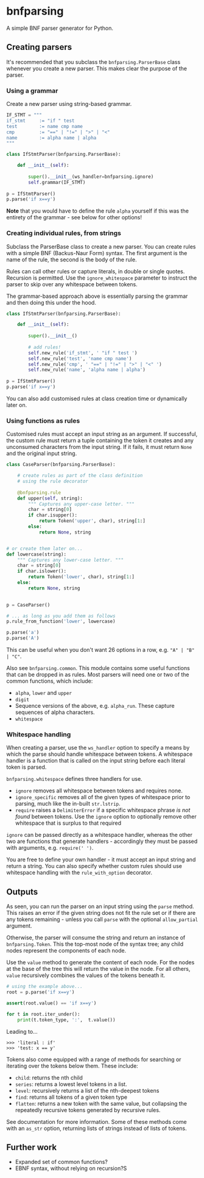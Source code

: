 # bnfparsing

A simple BNF parser generator for Python.

## Creating parsers

It's recommended that you subclass the `bnfparsing.ParserBase` class 
whenever you create a new parser. This makes clear the purpose of the 
parser.

### Using a grammar

Create a new parser using string-based grammar.

```Python
IF_STMT = """
if_stmt 	:= "if " test
test 		:= name cmp name
cmp 		:= "==" | "!=" | ">" | "<"
name		:= alpha name | alpha
"""

class IfStmtParser(bnfparsing.ParserBase):

    def __init__(self):
    
        super().__init__(ws_handler=bnfparsing.ignore)
        self.grammar(IF_STMT)
		
p = IfStmtParser()
p.parse('if x==y')   
```

**Note** that you would have to define the rule `alpha` yourself if this 
was the entirety of the grammar - see below for other options!

### Creating individual rules, from strings

Subclass the ParserBase class to create a new parser. You can create 
rules with a simple BNF (Backus-Naur Form) syntax. The first argument is 
the name of the rule, the second is the body of the rule.

Rules can call other rules or capture literals, in double or single 
quotes. Recursion is permitted. Use the `ignore_whitespace` parameter 
to instruct the parser to skip over any whitespace between tokens.

The grammar-based approach above is essentially parsing the grammar and
then doing this under the hood.

```Python
class IfStmtParser(bnfparsing.ParserBase):

    def __init__(self):
        
        super().__init__()
        
        # add rules!
        self.new_rule('if_stmt', ' "if " test ')
        self.new_rule('test', 'name cmp name')
        self.new_rule('cmp', ' "==" | "!=" | ">" | "<" ')
        self.new_rule('name', 'alpha name | alpha')
        
p = IfStmtParser()
p.parse('if x==y')
```

You can also add customised rules at class creation time or dynamically 
later on. 

### Using functions as rules

Customised rules must accept an input string as an argument. If 
successful, the custom rule must return a tuple containing the token it
creates and any unconsumed characters from the input string. If it fails, 
it must return `None` and the original input string.

```Python
class CaseParser(bnfparsing.ParserBase):

    # create rules as part of the class definition 
    # using the rule decorator
    
    @bnfparsing.rule
    def upper(self, string):
        """ Captures any upper-case letter. """
        char = string[0]
        if char.isupper():
            return Token('upper', char), string[1:]
        else:
            return None, string


# or create them later on...
def lowercase(string):
    """ Captures any lower-case letter. """
    char = string[0] 
    if char.islower():
        return Token('lower', char), string[1:]
    else:
        return None, string
       

p = CaseParser()

# ... as long as you add them as follows
p.rule_from_function('lower', lowercase)

p.parse('a')
p.parse('A')
```

This can be useful when you don't want 26 options in a row, 
e.g. `"A" | "B" | "C"`. 

Also see `bnfparsing.common`. This module contains some useful functions 
that can be dropped in as rules. Most parsers will need one or two of 
the common functions, which include:

+ `alpha`, `lower` and `upper`
+ `digit`
+ Sequence versions of the above, e.g. `alpha_run`. These capture 
sequences of alpha characters.
+ `whitespace`

### Whitespace handling

When creating a parser, use the `ws_handler` option to specify a means by 
which the parse should handle whitespace between tokens. A whitespace 
handler is a function that is called on the input string before each 
literal token is parsed.

`bnfparsing.whitespace` defines three handlers for use.

+ `ignore` removes all whitespace between tokens and requires none.
+ `ignore_specific` removes all of the given types of whitespace prior to 
parsing, much like the in-built `str.lstrip`.
+ `require` raises a `DelimiterError` if a specific whitespace phrase 
*is not found* between tokens. Use the `ignore` option to optionally 
remove other whitespace that is surplus to that required 

`ignore` can be passed directly as a whitespace handler, whereas the other 
two are functions that generate handlers - accordingly they must be 
passed with arguments, e.g. `require(' ')`.

You are free to define your own handler - it must accept an input string 
and return a string. You can also specify whether custom rules should 
use whitespace handling with the `rule_with_option` decorator.

## Outputs

As seen, you can run the parser on an input string using the `parse` 
method. This raises an error if the given string does not fit the rule 
set or if there are any tokens remaining - unless you call `parse` with 
the optional `allow_partial` argument.

Otherwise, the parser will consume the string and return an instance of 
`bnfparsing.Token`. This the top-most node of the syntax tree; any child 
nodes represent the components of each node.

Use the `value` method to generate the content of each node. For the 
nodes at the base of the tree this will return the value in the node. For 
all others, `value` recursively combines the values of the tokens 
beneath it.

```Python
# using the example above...
root = p.parse('if x==y')

assert(root.value() == 'if x==y')

for t in root.iter_under():
	print(t.token_type, ':',  t.value())
```
Leading to...

```
>>> 'literal : if'
>>> 'test: x == y'
```

Tokens also come equipped with a range of methods for searching or 
iterating over the tokens below them. These include:

+ `child`: returns the nth child
+ `series`: returns a lowest level tokens in a list.
+ `level`: recursively returns a list of the nth-deepest tokens
+ `find`: returns all tokens of a given token type
+ `flatten`: returns a new token with the same value, but collapsing the 
repeatedly recursive tokens generated by recursive rules.

See documentation for more information. Some of these methods come with 
an `as_str` option, returning lists of strings instead of lists of tokens. 

## Further work

+ Expanded set of common functions?
+ EBNF syntax, without relying on recursion?S
